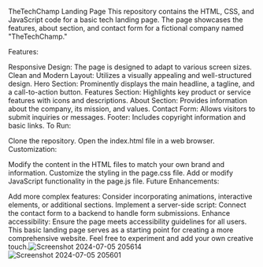 TheTechChamp Landing Page
This repository contains the HTML, CSS, and JavaScript code for a basic tech landing page. The page showcases the features, about section, and contact form for a fictional company named "TheTechChamp."

Features:

Responsive Design: The page is designed to adapt to various screen sizes.
Clean and Modern Layout: Utilizes a visually appealing and well-structured design.
Hero Section: Prominently displays the main headline, a tagline, and a call-to-action button.
Features Section: Highlights key product or service features with icons and descriptions.
About Section: Provides information about the company, its mission, and values.
Contact Form: Allows visitors to submit inquiries or messages.
Footer: Includes copyright information and basic links.
To Run:

Clone the repository.
Open the index.html file in a web browser.
Customization:

Modify the content in the HTML files to match your own brand and information.
Customize the styling in the page.css file.
Add or modify JavaScript functionality in the page.js file.
Future Enhancements:

Add more complex features: Consider incorporating animations, interactive elements, or additional sections.
Implement a server-side script: Connect the contact form to a backend to handle form submissions.
Enhance accessibility: Ensure the page meets accessibility guidelines for all users.
This basic landing page serves as a starting point for creating a more comprehensive website. Feel free to experiment and add your own creative touch.![Screenshot 2024-07-05 205614](https://github.com/Mrshahzad07/Basic-Landing-page/assets/174724515/ffdaa341-50e5-4a9d-a211-9f50a11507f5)
![Screenshot 2024-07-05 205601](https://github.com/Mrshahzad07/Basic-Landing-page/assets/174724515/32f923c7-bf4d-4e7d-b4b3-0d28b976b70e)
